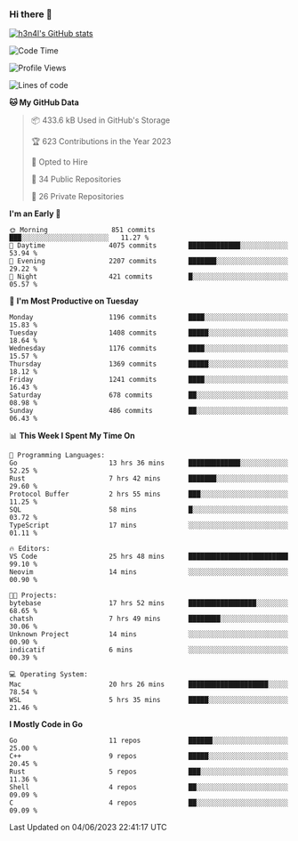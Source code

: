 ### Hi there 👋

[![h3n4l's GitHub stats](https://github-readme-stats.vercel.app/api?username=h3n4l&count_private=true&show_icons=true&theme=radical)](https://github.com/h3n4l/github-readme-stats)

<!--START_SECTION:waka-->
![Code Time](http://img.shields.io/badge/Code%20Time-1%2C271%20hrs%2047%20mins-blue)

![Profile Views](http://img.shields.io/badge/Profile%20Views-2-blue)

![Lines of code](https://img.shields.io/badge/From%20Hello%20World%20I%27ve%20Written-3.3%20million%20lines%20of%20code-blue)

**🐱 My GitHub Data** 

> 📦 433.6 kB Used in GitHub's Storage 
 > 
> 🏆 623 Contributions in the Year 2023
 > 
> 💼 Opted to Hire
 > 
> 📜 34 Public Repositories 
 > 
> 🔑 26 Private Repositories 
 > 
**I'm an Early 🐤** 

```text
🌞 Morning                851 commits         ███░░░░░░░░░░░░░░░░░░░░░░   11.27 % 
🌆 Daytime                4075 commits        █████████████░░░░░░░░░░░░   53.94 % 
🌃 Evening                2207 commits        ███████░░░░░░░░░░░░░░░░░░   29.22 % 
🌙 Night                  421 commits         █░░░░░░░░░░░░░░░░░░░░░░░░   05.57 % 
```
📅 **I'm Most Productive on Tuesday** 

```text
Monday                   1196 commits        ████░░░░░░░░░░░░░░░░░░░░░   15.83 % 
Tuesday                  1408 commits        █████░░░░░░░░░░░░░░░░░░░░   18.64 % 
Wednesday                1176 commits        ████░░░░░░░░░░░░░░░░░░░░░   15.57 % 
Thursday                 1369 commits        █████░░░░░░░░░░░░░░░░░░░░   18.12 % 
Friday                   1241 commits        ████░░░░░░░░░░░░░░░░░░░░░   16.43 % 
Saturday                 678 commits         ██░░░░░░░░░░░░░░░░░░░░░░░   08.98 % 
Sunday                   486 commits         ██░░░░░░░░░░░░░░░░░░░░░░░   06.43 % 
```


📊 **This Week I Spent My Time On** 

```text
💬 Programming Languages: 
Go                       13 hrs 36 mins      █████████████░░░░░░░░░░░░   52.25 % 
Rust                     7 hrs 42 mins       ███████░░░░░░░░░░░░░░░░░░   29.60 % 
Protocol Buffer          2 hrs 55 mins       ███░░░░░░░░░░░░░░░░░░░░░░   11.25 % 
SQL                      58 mins             █░░░░░░░░░░░░░░░░░░░░░░░░   03.72 % 
TypeScript               17 mins             ░░░░░░░░░░░░░░░░░░░░░░░░░   01.11 % 

🔥 Editors: 
VS Code                  25 hrs 48 mins      █████████████████████████   99.10 % 
Neovim                   14 mins             ░░░░░░░░░░░░░░░░░░░░░░░░░   00.90 % 

🐱‍💻 Projects: 
bytebase                 17 hrs 52 mins      █████████████████░░░░░░░░   68.65 % 
chatsh                   7 hrs 49 mins       ████████░░░░░░░░░░░░░░░░░   30.06 % 
Unknown Project          14 mins             ░░░░░░░░░░░░░░░░░░░░░░░░░   00.90 % 
indicatif                6 mins              ░░░░░░░░░░░░░░░░░░░░░░░░░   00.39 % 

💻 Operating System: 
Mac                      20 hrs 26 mins      ████████████████████░░░░░   78.54 % 
WSL                      5 hrs 35 mins       █████░░░░░░░░░░░░░░░░░░░░   21.46 % 
```

**I Mostly Code in Go** 

```text
Go                       11 repos            ██████░░░░░░░░░░░░░░░░░░░   25.00 % 
C++                      9 repos             █████░░░░░░░░░░░░░░░░░░░░   20.45 % 
Rust                     5 repos             ███░░░░░░░░░░░░░░░░░░░░░░   11.36 % 
Shell                    4 repos             ██░░░░░░░░░░░░░░░░░░░░░░░   09.09 % 
C                        4 repos             ██░░░░░░░░░░░░░░░░░░░░░░░   09.09 % 
```




 Last Updated on 04/06/2023 22:41:17 UTC
<!--END_SECTION:waka-->

